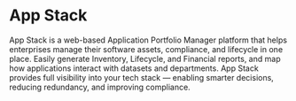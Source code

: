 # App Stack

App Stack is a web-based Application Portfolio Manager platform that helps enterprises manage their software assets, compliance, and lifecycle in one place.
Easily generate Inventory, Lifecycle, and Financial reports, and map how applications interact with datasets and departments. App Stack provides full visibility into your tech stack — enabling smarter decisions, reducing redundancy, and improving compliance.
